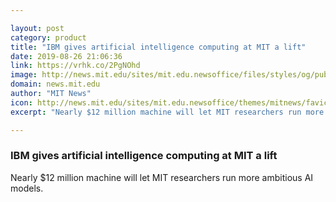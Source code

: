 ```yaml
---

layout: post
category: product
title: "IBM gives artificial intelligence computing at MIT a lift"
date: 2019-08-26 21:06:36
link: https://vrhk.co/2PgNOhd
image: http://news.mit.edu/sites/mit.edu.newsoffice/files/styles/og/public/images/2019/MGHPCC-computing-center-mit-ibm-00.jpg
domain: news.mit.edu
author: "MIT News"
icon: http://news.mit.edu/sites/mit.edu.newsoffice/themes/mitnews/favicon.ico
excerpt: "Nearly $12 million machine will let MIT researchers run more ambitious AI models."

---
```


### IBM gives artificial intelligence computing at MIT a lift

Nearly $12 million machine will let MIT researchers run more ambitious AI models.